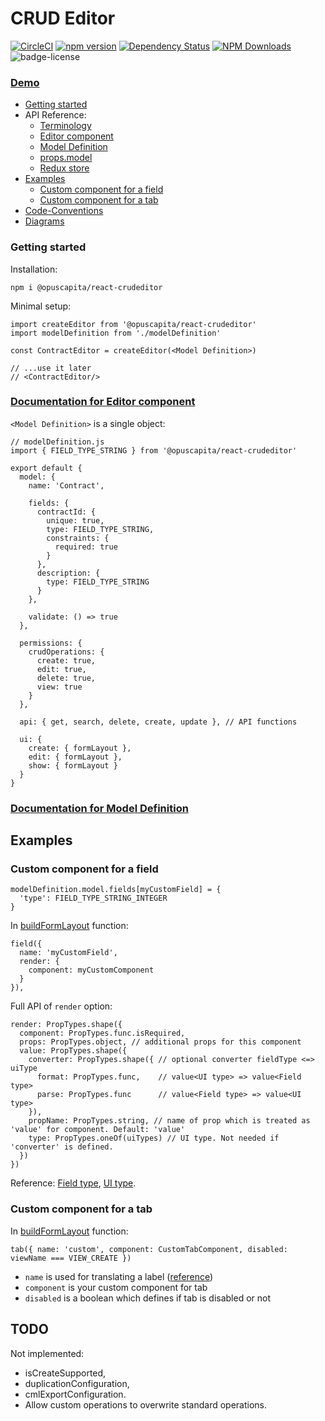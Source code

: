 # CRUD Editor


[![CircleCI](https://circleci.com/gh/OpusCapita/react-crudeditor.svg?style=shield&circle-token=d9a917e9d6b76fc2d83928b2ec06e2297b3e05a4)](https://circleci.com/gh/OpusCapita/react-crudeditor)
[![npm version](https://img.shields.io/npm/v/@opuscapita/react-crudeditor.svg)](https://npmjs.org/package/@opuscapita/react-crudeditor)
[![Dependency Status](https://img.shields.io/david/OpusCapita/react-crudeditor.svg)](https://david-dm.org/OpusCapita/react-crudeditor)
[![NPM Downloads](https://img.shields.io/npm/dm/@opuscapita/react-crudeditor.svg)](https://npmjs.org/package/@opuscapita/react-crudeditor)
![badge-license](https://img.shields.io/github/license/OpusCapita/react-crudeditor.svg)

### [Demo](https://opuscapita.github.io/react-crudeditor/branches/master/?currentComponentName=ContractEditor&maxContainerWidth=100%25&showSidebar=false)

- [Getting started](#getting-started)
- API Reference:
  - [Terminology](https://github.com/OpusCapita/react-crudeditor/wiki/Terminology)
  - [Editor component](https://github.com/OpusCapita/react-crudeditor/wiki/Editor-Component)
  - [Model Definition](https://github.com/OpusCapita/react-crudeditor/wiki/Model-Definition)
  - [props.model](https://github.com/OpusCapita/react-crudeditor/wiki/props.model)
  - [Redux store](https://github.com/OpusCapita/react-crudeditor/wiki/Redux-Store)
- [Examples](#examples)
  - [Custom component for a field](#custom-component-for-a-field)
  - [Custom component for a tab](#custom-component-for-a-tab)
- [Code-Conventions](https://github.com/OpusCapita/react-crudeditor/wiki/Code-Conventions)
- [Diagrams](https://github.com/OpusCapita/react-crudeditor/wiki/Diagrams)


### Getting started

Installation:
```
npm i @opuscapita/react-crudeditor
```

Minimal setup:
```
import createEditor from '@opuscapita/react-crudeditor'
import modelDefinition from './modelDefinition'

const ContractEditor = createEditor(<Model Definition>)

// ...use it later
// <ContractEditor/>
```

### [Documentation for Editor component](https://github.com/OpusCapita/react-crudeditor/wiki/Editor-Component)

`<Model Definition>` is a single object: 
```
// modelDefinition.js
import { FIELD_TYPE_STRING } from '@opuscapita/react-crudeditor'

export default {
  model: {
    name: 'Contract',
    
    fields: {
      contractId: {
        unique: true,
        type: FIELD_TYPE_STRING,
        constraints: {
          required: true
        }
      },
      description: {
        type: FIELD_TYPE_STRING
      }
    },
    
    validate: () => true
  },
  
  permissions: {
    crudOperations: {
      create: true,
      edit: true,
      delete: true,
      view: true
    }
  },
  
  api: { get, search, delete, create, update }, // API functions
  
  ui: {
    create: { formLayout },
    edit: { formLayout },
    show: { formLayout }
  }
}
```
### [Documentation for Model Definition](https://github.com/OpusCapita/react-crudeditor/wiki/Model-Definition)

## Examples

### Custom component for a field

```
modelDefinition.model.fields[myCustomField] = {
  'type': FIELD_TYPE_STRING_INTEGER
}
```
In [buildFormLayout](https://github.com/OpusCapita/react-crudeditor/blob/master/src/demo/models/contracts/index.js#L308) function: 
```
field({
  name: 'myCustomField',
  render: {
    component: myCustomComponent
  }
}),
```
Full API of `render` option: 
```
render: PropTypes.shape({
  component: PropTypes.func.isRequired,
  props: PropTypes.object, // additional props for this component
  value: PropTypes.shape({
    converter: PropTypes.shape({ // optional converter fieldType <=> uiType
      format: PropTypes.func,    // value<UI type> => value<Field type>
      parse: PropTypes.func      // value<Field type> => value<UI type>
    }),
    propName: PropTypes.string, // name of prop which is treated as 'value' for component. Default: 'value'
    type: PropTypes.oneOf(uiTypes) // UI type. Not needed if 'converter' is defined.
  })
})
```
Reference: [Field type](https://github.com/OpusCapita/react-crudeditor/wiki/Terminology#field-type), [UI type](https://github.com/OpusCapita/react-crudeditor/wiki/Terminology#ui-type).

### Custom component for a tab

In [buildFormLayout](https://github.com/OpusCapita/react-crudeditor/blob/master/src/demo/models/contracts/index.js#L308) function:

```
tab({ name: 'custom', component: CustomTabComponent, disabled: viewName === VIEW_CREATE })
```

- `name` is used for translating a label ([reference](https://github.com/OpusCapita/react-crudeditor/wiki/Model-Definition#i18n-translations))
- `component` is your custom component for tab
- `disabled` is a boolean which defines if tab is disabled or not

## TODO

Not implemented:

- isCreateSupported,
- duplicationConfiguration,
- cmlExportConfiguration.
- Allow custom operations to overwrite standard operations.
